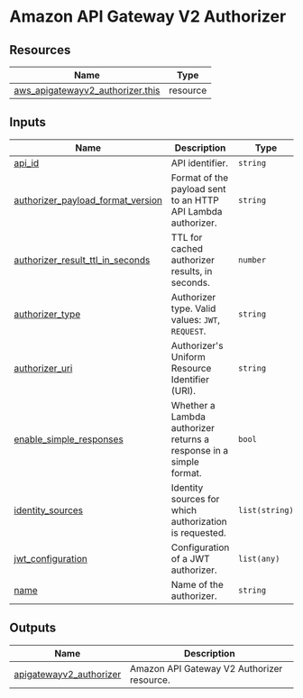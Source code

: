 # Amazon API Gateway V2 Authorizer

## Resources

| Name | Type |
|------|------|
| [aws_apigatewayv2_authorizer.this](https://registry.terraform.io/providers/hashicorp/aws/latest/docs/resources/apigatewayv2_authorizer) | resource |

## Inputs

| Name | Description | Type | Default | Required |
|------|-------------|------|---------|:--------:|
| <a name="input_api_id"></a> [api\_id](#input\_api\_id) | API identifier. | `string` | n/a | yes |
| <a name="authorizer_payload_format_version"></a> [authorizer\_payload\_format\_version](#input\_authorizer\_payload\_format\_version) | Format of the payload sent to an HTTP API Lambda authorizer. | `string` | `null` | no |
| <a name="input_authorizer_result_ttl_in_seconds"></a> [authorizer\_result\_ttl\_in\_seconds](#input\_authorizer\_result\_ttl\_in\_seconds) | TTL for cached authorizer results, in seconds. | `number` | `300` | no |
| <a name="input_authorizer_type"></a> [authorizer\_type](#input\_authorizer\_type) | Authorizer type. Valid values: `JWT`, `REQUEST`. | `string` | n/a | yes |
| <a name="authorizer_uri"></a> [authorizer\_uri](#input\_authorizer\_uri) | Authorizer's Uniform Resource Identifier (URI). | `string` | `null` | no |
| <a name="input_enable_simple_responses"></a> [enable\_simple\_responses](#input\_enable\_simple\_responses) | Whether a Lambda authorizer returns a response in a simple format. | `bool` | `null` | no |
| <a name="input_identity_sources"></a> [identity\_sources](#input\_identity\_sources) | Identity sources for which authorization is requested. | `list(string)` | `[]` | no |
| <a name="input_jwt_configuration"></a> [jwt\_configuration](#input\_jwt\_configuration) | Configuration of a JWT authorizer. | `list(any)` | `[]` | no |
| <a name="input_name"></a> [name](#input\_name) | Name of the authorizer. | `string` | n/a | yes |

## Outputs

| Name | Description |
|------|-------------|
| <a name="output_apigatewayv2_authorizer"></a> [apigatewayv2\_authorizer](#output\_apigatewayv2\_authorizer) | Amazon API Gateway V2 Authorizer resource. |
